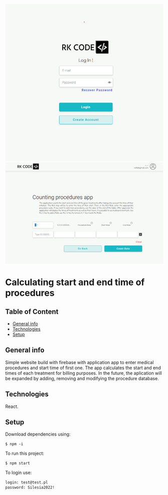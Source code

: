 ![Ekran główny](public/assets/Login-screen.png)
![Główna logika](public/assets/main-logic-screen.png)

# Calculating start and end time of procedures

## Table of Content
* [General info](#General-info)
* [Technologies](#Technologies)
* [Setup](#Setup)

## General info
Simple website build with firebase with application app to enter medical procedures and start time of first one. The app calculates the start and end times of each treatment for billing purposes.
In the future, the aplication will be expanded by adding, removing and modifying the procedure database.

## Technologies
React.

## Setup
Download dependencies using:
```
$ npm -i
```

To run this project:
```
$ npm start
```

To login use:
```
login: test@test.pl
password: Silesia2022!
```
